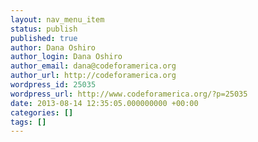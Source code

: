 ```yaml
---
layout: nav_menu_item
status: publish
published: true
author: Dana Oshiro
author_login: Dana Oshiro
author_email: dana@codeforamerica.org
author_url: http://codeforamerica.org
wordpress_id: 25035
wordpress_url: http://www.codeforamerica.org/?p=25035
date: 2013-08-14 12:35:05.000000000 +00:00
categories: []
tags: []
---
```

 
